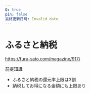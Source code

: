 ```yaml
---
Q: true
pin: false
最終更新日時: Invalid date
---
```

# ふるさと納税

https://furu-sato.com/magazine/917/

前提知識

- ふるさと納税の還元率上限は3割  
- 納税してお得になる金額にも上限あり